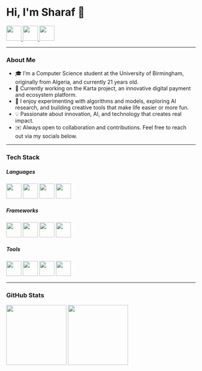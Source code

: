 # Hi, I'm Sharaf 👋 

<p align="left">
  <a href="https://github.com/sharafedd">
    <img src="https://skillicons.dev/icons?i=github" height="40" />
  </a>
  <a href="https://www.linkedin.com/in/sharafeddineboukhezer">
    <img src="https://skillicons.dev/icons?i=linkedin" height="40" />
  </a>
  <a href="mailto:sharaf.boukhezer@gmail.com">
    <img src="https://cdn.jsdelivr.net/gh/simple-icons/simple-icons/icons/gmail.svg" height="40" width="40" />
  </a>
</p>


---

### About Me
- 🎓 I’m a Computer Science student at the University of Birmingham, originally from Algeria, and currently 21 years old.  
- 💼 Currently working on the Karta project, an innovative digital payment and ecosystem platform.  
- 🔬 I enjoy experimenting with algorithms and models, exploring AI research, and building creative tools that make life easier or more fun.  
- 💡 Passionate about innovation, AI, and technology that creates real impact.  
- ✉️ Always open to collaboration and contributions. Feel free to reach out via my socials below.

---

### Tech Stack

##### Languages
<p align="left">
  <img src="https://skillicons.dev/icons?i=python" height="40" />
  <img src="https://skillicons.dev/icons?i=typescript" height="40" />
  <img src="https://skillicons.dev/icons?i=javascript" height="40" />
  <img src="https://skillicons.dev/icons?i=cpp" height="40" />
</p>

##### Frameworks
<p align="left">
  <img src="https://skillicons.dev/icons?i=nextjs" height="40" />
  <img src="https://skillicons.dev/icons?i=react" height="40" />
  <img src="https://skillicons.dev/icons?i=django" height="40" />
  <img src="https://skillicons.dev/icons?i=pytorch" height="40" />
</p>

##### Tools
<p align="left">
  <img src="https://skillicons.dev/icons?i=supabase" height="40" />
  <img src="https://skillicons.dev/icons?i=docker" height="40" />
  <img src="https://skillicons.dev/icons?i=git" height="40" />
  <img src="https://skillicons.dev/icons?i=vscode" height="40" />
</p>

---

### GitHub Stats

<p align="left">
  <img src="https://github-readme-stats.vercel.app/api?username=sharafedd&show_icons=true&theme=github_dark&hide_border=true" height="160" />
  <img src="https://github-readme-stats.vercel.app/api/top-langs/?username=sharafedd&layout=compact&theme=github_dark&hide_border=true" height="160" />
</p>

